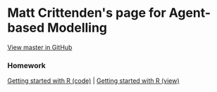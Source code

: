# Matt Crittenden's page for Agent-based Modelling

[View master in GitHub](https://github.com/micrittenden/Data440-AgentBasedModelling)

### Homework

[Getting started with R (code)](https://github.com/micrittenden/Data440-AgentBasedModelling/blob/master/HW/Getting_started_w_R/getting_started_w_R.R)
 | 
[Getting started with R (view)](https://github.com/micrittenden/Data440-AgentBasedModelling/blob/master/HW/Getting_started_w_R/README.md)
